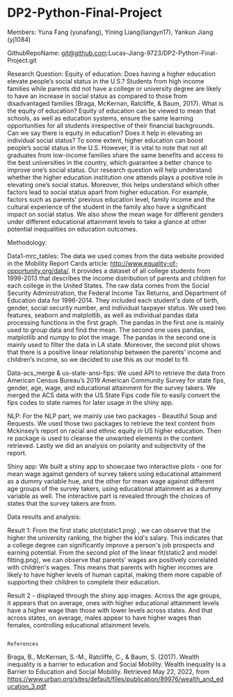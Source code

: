 # DP2-Python-Final-Project

Members: Yuna Fang (yunafang), Yining Liang(liangyn17), Yankun Jiang (yj1084)

GithubRepoName: git@github.com:Lucas-Jiang-9723/DP2-Python-Final-Project.git

Research Question:
Equity of education: Does having a higher education elevate people’s social status in the U.S.?
Students from high income families while parents did not have a college or university degree are likely to have an increase in social status as compared to those from disadvantaged families (Braga, McKernan, Ratcliffe, & Baum, 2017). What is the equity of education? Equity of education can be viewed to mean that schools, as well as education systems, ensure the same learning opportunities for all students irrespective of their financial backgrounds. Can we say there is equity in education? Does it help in elevating an individual social status? To some extent, higher education can boost people’s social status in the U.S. However, it is vital to note that not all graduates from low-income families share the same benefits and access to the best universities in the country, which guarantee a better chance to improve one’s social status. Our research question will help understand whether the higher education institution one attends plays a positive role in elevating one’s social status. Moreover, this helps understand which other factors lead to social status apart from higher education. For example, factors such as parents' previous education level, family income and the cultural experience of the student in the family also have a significant impact on social status. We also show the mean wage for different genders under different educational attainment levels to take a glance at other potential inequalities on education outcomes.

Methodology:

Data1-mrc_tables: 
The data we used comes from the data website provided in the Mobility Report Cards article: http://www.equality-of-opportunity.org/data/. It provides a dataset of all college students from 1999-2013 that describes the income distribution of parents and children for each college in the United States. The raw data comes from the Social Security Administration, the Federal Income Tax Returns, and Department of Education data for 1996-2014. They included each student's date of birth, gender, social security number, and individual taxpayer status. We used two features, seaborn and matplotlib, as well as individual pandas data processing functions in the first graph. The pandas in the first one is mainly used to group data and find the mean. The second one uses pandas, matplotlib and numpy to plot the image. The pandas in the second one is mainly used to filter the data in LA state. Moreover, the second plot shows that there is a positive linear relationship between the parents’ income and children’s income, so we decided to use this as our model to fit.

Data-acs_merge & us-state-ansi-fips:
We used API to retrieve the data from American Census Bureau’s 2019 American Community Survey for state fips, gender, age, wage, and educational attainment for the survey takers. We merged the ACS data with the US State Fips code file to easily convert the fips codes to state names for later usage in the shiny app.

NLP: 
For the NLP part, we mainly use two packages - Beautiful Soup and Requests. We used those two packages to retrieve the text content from Mckinsey’s report on racial and ethnic equity in US higher education. Then re package is used to cleanse the unwanted elements in the content retrieved. Lastly we did an analysis on polarity and subjectivity of the report.

Shiny app: 
We built a shiny app to showcase two interactive plots - one for mean wage against genders of survey takers using educational attainment as a dummy variable hue, and the other for mean wage against different age groups of the survey takers, using educational attainment as a dummy variable as well. The interactive part is revealed through the choices of states that the survey takers are from.


Data results and analysis:

Result 1: 
From the first static plot(static1.png) , we can observe that the higher the university ranking, the higher the kid's salary. This indicates that a college degree can significantly improve a person's job prospects and earning potential. From the second plot of the linear fit(static2 and model fitting.png), we can observe that parents' wages are positively correlated with children's wages. This means that parents with higher incomes are likely to have higher levels of human capital, making them more capable of supporting their children to complete their education. 

Result 2 - displayed through the shiny app images: 
Across the age groups, it appears that on average, ones with higher educational attainment levels have a higher wage than those with lower levels across states. And that across states, on average, males appear to have higher wages than females, controlling educational attainment levels.

                                                                     References
Braga, B., McKernan, S.-M., Ratcliffe, C., & Baum, S. (2017). Wealth inequality is a barrier      to education and Social Mobility. Wealth Inequality Is a Barrier to Education and Social Mobility. Retrieved May 22, 2022, from https://www.urban.org/sites/default/files/publication/89976/wealth_and_education_3.pdf
